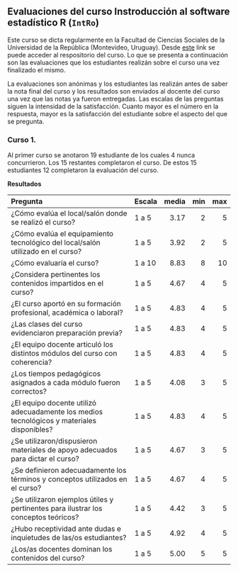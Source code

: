 
<!-- README.md is generated from README.Rmd. Please edit that file -->

## Evaluaciones del curso Instroducción al software estadístico R (`IntRo`)

Este curso se dicta regularmente en la Facultad de Ciencias Sociales de
la Universidad de la República (Montevideo, Uruguay). Desde
[este](https://github.com/Nicolas-Schmidt/IntRo) link se puede acceder
al respositorio del curso. Lo que se presenta a continuación son las
evaluaciones que los estudiantes realizán sobre el curso una vez
finalizado el mismo.

La evaluaciones son anónimas y los estudiantes las realizán antes de
saber la nota final del curso y los resultados son enviados al docente
del curso una vez que las notas ya fueron entregadas. Las escalas de las
preguntas siguen la intensidad de la satisfacción. Cuanto mayor es el
número en la respuesta, mayor es la satisfacción del estudiante sobre
el aspecto del que se pregunta.

### Curso 1.

Al primer curso se anotaron 19 estudiante de los cuales 4 nunca
concurrieron. Los 15 restantes completaron el curso. De estos 15
estudiantes 12 completaron la evaluación del
curso.

**Resultados**

| Pregunta                                                                                   | Escala | media | min | max |
| :----------------------------------------------------------------------------------------- | :----- | ----: | --: | --: |
| ¿Cómo evalúa el local/salón donde se realizó el curso?                                     | 1 a 5  |  3.17 |   2 |   5 |
| ¿Cómo evalúa el equipamiento tecnológico del local/salón utilizado en el curso?            | 1 a 5  |  3.92 |   2 |   5 |
| ¿Cómo evaluaría el curso?                                                                  | 1 a 10 |  8.83 |   8 |  10 |
| ¿Considera pertinentes los contenidos impartidos en el curso?                              | 1 a 5  |  4.67 |   4 |   5 |
| ¿El curso aportó en su formación profesional, académica o laboral?                         | 1 a 5  |  4.83 |   4 |   5 |
| ¿Las clases del curso evidenciaron preparación previa?                                     | 1 a 5  |  4.83 |   4 |   5 |
| ¿El equipo docente articuló los distintos módulos del curso con coherencia?                | 1 a 5  |  4.83 |   4 |   5 |
| ¿Los tiempos pedagógicos asignados a cada módulo fueron correctos?                         | 1 a 5  |  4.08 |   3 |   5 |
| ¿El equipo docente utilizó adecuadamente los medios tecnológicos y materiales disponibles? | 1 a 5  |  4.83 |   4 |   5 |
| ¿Se utilizaron/dispusieron materiales de apoyo adecuados para dictar el curso?             | 1 a 5  |  4.67 |   3 |   5 |
| ¿Se definieron adecuadamente los términos y conceptos utilizados en el curso?              | 1 a 5  |  4.67 |   4 |   5 |
| ¿Se utilizaron ejemplos útiles y pertinentes para ilustrar los conceptos teóricos?         | 1 a 5  |  4.42 |   3 |   5 |
| ¿Hubo receptividad ante dudas e inquietudes de las/os estudiantes?                         | 1 a 5  |  4.92 |   4 |   5 |
| ¿Los/as docentes dominan los contenidos del curso?                                         | 1 a 5  |  5.00 |   5 |   5 |
